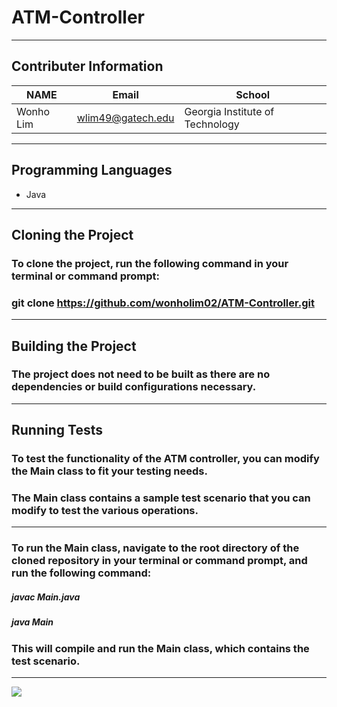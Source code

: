 # ATM-Controller
---------------------------------------------------------------------------------------
## Contributer Information
| NAME      | Email                |School                            |
| --------- | -------------------- |----------------------------------|
| Wonho Lim | wlim49@gatech.edu    | Georgia Institute of Technology  |
---------------------------------------------------------------------------------------
## Programming Languages
* Java
---------------------------------------------------------------------------------------
## Cloning the Project
### To clone the project, run the following command in your terminal or command prompt:
### git clone https://github.com/wonholim02/ATM-Controller.git
---------------------------------------------------------------------------------------
## Building the Project
### The project does not need to be built as there are no dependencies or build configurations necessary.
---------------------------------------------------------------------------------------
## Running Tests
### To test the functionality of the ATM controller, you can modify the Main class to fit your testing needs. 
### The Main class contains a sample test scenario that you can modify to test the various operations.
---------------------------------------------------------------------------------------
### To run the Main class, navigate to the root directory of the cloned repository in your terminal or command prompt, and run the following command:
##### javac Main.java
##### java Main
### This will compile and run the Main class, which contains the test scenario.
---------------------------------------------------------------------------------------
![](https://res.infoq.com/articles/overcoming-privacy-challenges-synthetic-data/en/headerimage/Overcoming-Data-Scarcity-Privacy-Challenges-with-Synthetic-Data-header-1608564048402.jpg)
